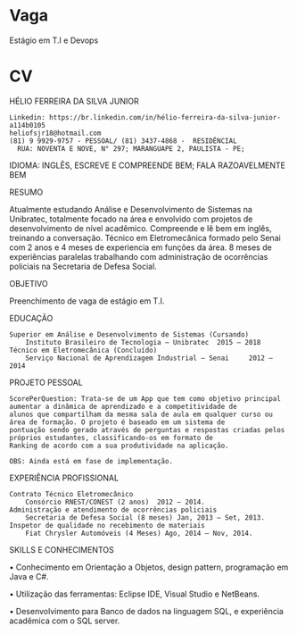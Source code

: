 Vaga
====

Estágio em T.I e Devops


CV
==

HÉLIO FERREIRA DA SILVA JUNIOR

	Linkedin: https://br.linkedin.com/in/hélio-ferreira-da-silva-junior-a114b0105
	heliofsjr18@hotmail.com
	(81) 9 9929-9757 - PESSOAL/ (81) 3437-4868 -  RESIDÊNCIAL
      RUA: NOVENTA E NOVE, N° 297; MARANGUAPE 2, PAULISTA - PE;
 
IDIOMA: INGLÊS, ESCREVE E COMPREENDE BEM; FALA RAZOAVELMENTE BEM

RESUMO

Atualmente estudando Análise e Desenvolvimento de Sistemas na Unibratec, totalmente focado na área e envolvido com projetos de desenvolvimento de nível acadêmico. Compreende e lê bem em inglês, treinando a conversação. Técnico em Eletromecânica formado pelo Senai com 2 anos e 4 meses de experiencia em funções da área. 8 meses de experiências paralelas trabalhando com administração de ocorrências policiais na Secretaria de Defesa Social.

OBJETIVO

Preenchimento de vaga de estágio em T.I.

EDUCAÇÃO

	Superior em Análise e Desenvolvimento de Sistemas (Cursando)
		Instituto Brasileiro de Tecnologia – Unibratec	2015 – 2018
	Técnico em Eletromecânica (Concluído)
		Serviço Nacional de Aprendizagem Industrial – Senai 	2012 – 2014
		
PROJETO PESSOAL

	ScorePerQuestion: Trata-se de um App que tem como objetivo principal aumentar a dinâmica de aprendizado e a competitividade de
	alunos que compartilham da mesma sala de aula em qualquer curso ou área de formação. O projeto é baseado em um sistema de
	pontuação sendo gerado através de perguntas e respostas criadas pelos próprios estudantes, classificando-os em formato de
	Ranking de acordo com a sua produtividade na aplicação.
	
	OBS: Ainda está em fase de implementação.
	
EXPERIÊNCIA PROFISSIONAL

	Contrato Técnico Eletromecânico 
		Consórcio RNEST/CONEST (2 anos)  2012 – 2014.
	Administração e atendimento de ocorrências policiais
		Secretaria de Defesa Social (8 meses) Jan, 2013 – Set, 2013.
	Inspetor de qualidade no recebimento de materiais
		Fiat Chrysler Automóveis (4 Meses) Ago, 2014 – Nov, 2014.
		
SKILLS E CONHECIMENTOS

•	Conhecimento em Orientação a Objetos, design pattern, programação em Java e C#.

•	Utilização das ferramentas: Eclipse IDE, Visual Studio e NetBeans.

•	Desenvolvimento para Banco de dados na linguagem SQL, e experiência acadêmica com o SQL server.


